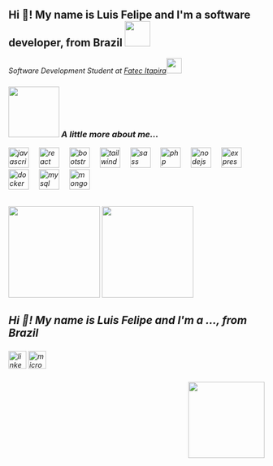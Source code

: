 <h2>Hi 👋! My name is Luis Felipe and I'm a software developer, from Brazil <img src="https://media4.giphy.com/media/v1.Y2lkPTc5MGI3NjExNDk4YjZmM2ZmMDgxOTIwYzIxM2Q3N2IzOGRkMDNkNzZkNWE0MDFlOCZjdD1z/KVavw5OVSK7LmYyhVx/giphy.gif" width="50"></h2>
<p><em>Software Development Student at <a href="https://fatecitapira.edu.br">Fatec Itapira</a><img src="https://media3.giphy.com/media/v1.Y2lkPTc5MGI3NjExNzFiYWEyOTE3YjU5YjM3Y2RhYjUxNTljNjMwZDg1NGVlYjRhNjhiYSZjdD1z/bcKwTeSFswIlVJebN8/giphy.gif" width="30">


### <img src="https://media4.giphy.com/media/124rIiBX0Kh5Cw/giphy.gif?cid=ecf05e474jels10c7dpbypvunrf5rrl1bwhv205fdhb0ngo2&rid=giphy.gif&ct=s" width="100"> A little more about me...  

<div align="left">
  <img src="https://cdn.jsdelivr.net/gh/devicons/devicon/icons/javascript/javascript-original.svg" height="40" alt="javascript logo"  />
  <img width="12" />
  <img src="https://cdn.jsdelivr.net/gh/devicons/devicon/icons/react/react-original.svg" height="40" alt="react logo"  />
  <img width="12" />
  <img src="https://cdn.jsdelivr.net/gh/devicons/devicon/icons/bootstrap/bootstrap-original.svg" height="40" alt="bootstrap logo"  />
  <img width="12" />
  <img src="https://cdn.jsdelivr.net/gh/devicons/devicon/icons/tailwindcss/tailwindcss-original-wordmark.svg" height="40" alt="tailwindcss logo"  />
  <img width="12" />
  <img src="https://cdn.jsdelivr.net/gh/devicons/devicon/icons/sass/sass-original.svg" height="40" alt="sass logo"  />
  <img width="12" />
  <img src="https://cdn.jsdelivr.net/gh/devicons/devicon/icons/php/php-original.svg" height="40" alt="php logo"  />
  <img width="12" />
  <img src="https://cdn.jsdelivr.net/gh/devicons/devicon/icons/nodejs/nodejs-original.svg" height="40" alt="nodejs logo"  />
  <img width="12" />
  <img src="https://cdn.jsdelivr.net/gh/devicons/devicon/icons/express/express-original.svg" height="40" alt="express logo"  />
  <img width="12" />
  <img src="https://cdn.jsdelivr.net/gh/devicons/devicon/icons/docker/docker-original.svg" height="40" alt="docker logo"  />
  <img width="12" />
  <img src="https://cdn.jsdelivr.net/gh/devicons/devicon/icons/mysql/mysql-original.svg" height="40" alt="mysql logo"  />
  <img width="12" />
  <img src="https://cdn.jsdelivr.net/gh/devicons/devicon/icons/mongodb/mongodb-original.svg" height="40" alt="mongodb logo"  />
</div>

##

<picture>
  <source 
    srcset="https://github-readme-stats.vercel.app/api?username=LuisFelipeSalvarani&show_icons=true&theme=github_dark"
    media="(prefers-color-scheme: dark)"
  />
  <source
    srcset="https://github-readme-stats.vercel.app/api?username=LuisFelipeSalvarani&show_icons=true"
    media="(prefers-color-scheme: light), (prefers-color-scheme: no-preference)"
  />
  <img height="180em" src="https://github-readme-stats.vercel.app/api?username=LuisFelipeSalvarani&show_icons=true" />
</picture>


<picture>
  <source 
    srcset="https://github-readme-stats.vercel.app/api/top-langs/?username=LuisFelipeSalvarani&layout=compact&theme=github_dark"
    media="(prefers-color-scheme: dark)"
  />
  <source
    srcset="https://github-readme-stats.vercel.app/api/top-langs/?username=LuisFelipeSalvarani&layout=compact"
    media="(prefers-color-scheme: light), (prefers-color-scheme: no-preference)"
  />
  <img height="180em" src="https://github-readme-stats.vercel.app/api/top-langs/?username=LuisFelipeSalvarani&layout=compact" />
</picture>

<h2 align="left">Hi 👋! My name is Luis Felipe and I'm a ..., from Brazil</h2>

###

<div align="left">
  <img src="https://img.shields.io/static/v1?message=LinkedIn&logo=linkedin&label=&color=0077B5&logoColor=white&labelColor=&style=for-the-badge" height="35" alt="linkedin logo"  />
  <img src="https://img.shields.io/static/v1?message=Outlook&logo=microsoft-outlook&label=&color=0078D4&logoColor=white&labelColor=&style=for-the-badge" height="35" alt="microsoft-outlook logo"  />
</div>

###

<img align="right" height="150" src="https://i.imgflip.com/65efzo.gif"  />

###
